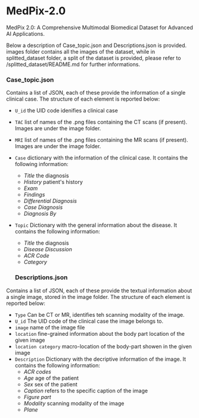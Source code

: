 # MedPix-2.0
MedPix 2.0: A Comprehensive Multimodal Biomedical Dataset for Advanced AI Applications.

Below a description of Case_topic.json and Descriptions.json is provided.
images folder contains all the images of the dataset, while in splitted_dataset folder, a split of the dataset is provided, please refer to /splitted_dataset/README.md for further informations. 

### Case_topic.json
Contains a list of JSON, each of these provide the information of a single clinical case.
The structure of each element is reported below:

- `U_id` the UID code idenifies a clinical case
- `TAC` list of names of the .png files containing the CT scans (if present). Images are under the image folder. 
- `MRI` list of names of the .png files containing the MR scans (if present). Images are under the image folder. 
- `Case` dictionary with the information of the clinical case. It contains the following information:
  *   _Title_ the diagnosis
  *   _History_ patient's history
  *   _Exam_
  *   _Findings_
  *   _Differential Diagnosis_
  *   _Case Diagnosis_
  *   _Diagnosis By_
  
- `Topic` Dictionary with the general information about the disease. It contains the following information:
  *  _Title_ the diagnosis
  *  _Disease Discussion_
  *  _ACR Code_
  *  _Category_

  ### Descriptions.json
Contains a list of JSON, each of these provide the textual information about a single image, stored in the image folder.
The structure of each element is reported below:

- `Type` Can be CT or MR, identifies teh scanning modality of the image.
- `U_id` The UID code of the clinical case the image belongs to.
- `image` name of the image file
- `location` fine-grained information about the body part location of the given image
- `location category` macro-location of the body-part showen in the given image
- `Description` Dictionary with the decriptive information of the image. It contains the following information:
  *   _ACR codes_
  *   _Age_ age of the patient
  *   _Sex_ sex of the patient
  *   _Caption_ refers to the specific caption of the image
  *   _Figure part_
  *   _Modality_ scanning modality of the image
  *   _Plane_
